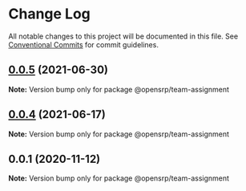 # Change Log

All notable changes to this project will be documented in this file.
See [Conventional Commits](https://conventionalcommits.org) for commit guidelines.

## [0.0.5](https://github.com/opensrp/web/compare/@opensrp/team-assignment@0.0.4...@opensrp/team-assignment@0.0.5) (2021-06-30)

**Note:** Version bump only for package @opensrp/team-assignment

## [0.0.4](https://github.com/opensrp/web/compare/@opensrp/team-assignment@0.0.3...@opensrp/team-assignment@0.0.4) (2021-06-17)

**Note:** Version bump only for package @opensrp/team-assignment

## 0.0.1 (2020-11-12)

**Note:** Version bump only for package @opensrp/team-assignment
